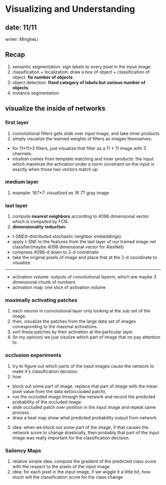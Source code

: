 # Visualizing and Understanding

## date: 11/11
writer: MingheLi

## Recap
1. semantic segmentation: sign labels to every pixel in the input image.
2. classification + localization: draw a box of object + classification of object. **fix number of objects**
3. object detection: **fixed category of labels but various number of objects**.
4. instance segmentation

## visualize the inside of networks
### first layer
1. convolutional filters gets slide over input image, and take inner products
2. simply visualize the learned weights of filters as images themselves.
- for 11*11\*3 filters, just visualize that filter as a 11 * 11 image with 3 channels.
- intuition comes from template matching and inner products: the input which maximize the activation under a norm constraint on the input is exactly when those two vectors match up.
### medium layer
1. example: 16*7\*7: visualized as 16 7*7 gray image
### last layer
1. compute **nearest neighbors** according to 4096 dimensional vector which is computed by FCN.
2. **dimensionality reduction**:
- t-SNE(t-distributed stochastic neighbor embeddings): 
- apply t-SNE to the features from the last layer of our trained image net classifier(maybe 4096 dimensional vector for AlexNet)
- compress 4096-d down to 2-d coordinate
- take the original pixels of image and place that at the 2-d coordinate to visualize
------
- activation volume: outputs of convolutional layerm, which are maybe 3 dimensional chunk of numbers
- activation map: one slice of activation volume

### maximally activating patches
1. each neuron in convolutional layer only looking at the sub set of the image.
2. then, visualize the patches from the large data set of images corresponding to the maximal activations.
3. sort these patches by their activation at the particular layer.
4. (In my opinion) we just visulize which part of image that nn pay attention to.

### occlusion experiments
1. try to figure out which parts of the input images cause the network to make it's classification decision.
2. how
- block out some part of image, replace that part of image with the mean pixel value from the data set(occluded patch).
- run the occluded image through the network and record the predicted probability of the occluded image
- slide occluded patch over position in the input image and repeat same process.
- draw a heat map show what predicted probability output from network.
3. idea: when we block out some part of the image, if that causes the network score to change drastically, then probably that part of the input image was really important for the classification decision.

### Saliency Maps
1. relative simple idea: compute the gradient of the predicted class score with the respect to the pixels of the input image.
2. idea: for each pixel in the input image, if we wiggle it a little bit, how much will the classification score for the class change
